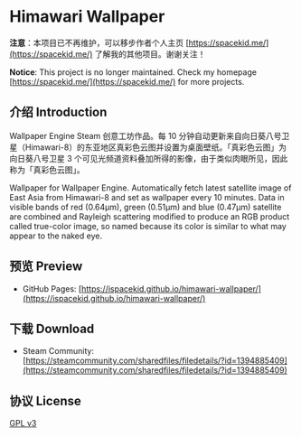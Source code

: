 # Himawari Wallpaper

**注意**：本项目已不再维护，可以移步作者个人主页 [https://spacekid.me/](https://spacekid.me/) 了解我的其他项目。谢谢关注！

**Notice**: This project is no longer maintained. Check my homepage [https://spacekid.me/](https://spacekid.me/) for more projects.

## 介绍 Introduction

Wallpaper Engine Steam 创意工坊作品。每 10 分钟自动更新来自向日葵八号卫星（Himawari-8）的东亚地区真彩色云图并设置为桌面壁纸。「真彩色云图」为向日葵八号卫星 3 个可见光频道资料叠加所得的影像，由于类似肉眼所见，因此称为「真彩色云图」。

Wallpaper for Wallpaper Engine. Automatically fetch latest satellite image of East Asia from Himawari-8 and set as wallpaper every 10 minutes. Data in visible bands of red (0.64µm), green (0.51µm) and blue (0.47µm) satellite are combined and Rayleigh scattering modified to produce an RGB product called true-color image, so named because its color is similar to what may appear to the naked eye.

## 预览 Preview

* GitHub Pages: [https://ispacekid.github.io/himawari-wallpaper/](https://ispacekid.github.io/himawari-wallpaper/)

## 下载 Download

* Steam Community:  [https://steamcommunity.com/sharedfiles/filedetails/?id=1394885409](https://steamcommunity.com/sharedfiles/filedetails/?id=1394885409)

## 协议 License

[GPL v3](LICENSE)
